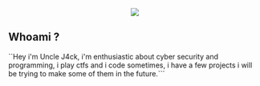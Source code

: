 <p align="center">
<img src="https://raw.githubusercontent.com/UncleJ1ck/Uncle-J1ck/main/img/2E8P.gif">

  ## Whoami ?
``Hey i'm Uncle J4ck, i'm enthusiastic about cyber security and programming, i play ctfs and i code sometimes, i have a few projects i will be trying to make some of them in the future.```
